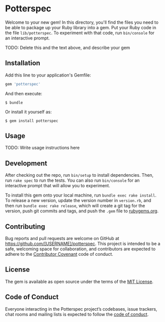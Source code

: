 # Potterspec

Welcome to your new gem! In this directory, you'll find the files you need to be able to package up your Ruby library into a gem. Put your Ruby code in the file `lib/potterspec`. To experiment with that code, run `bin/console` for an interactive prompt.

TODO: Delete this and the text above, and describe your gem

## Installation

Add this line to your application's Gemfile:

```ruby
gem 'potterspec'
```

And then execute:

    $ bundle

Or install it yourself as:

    $ gem install potterspec

## Usage

TODO: Write usage instructions here

## Development

After checking out the repo, run `bin/setup` to install dependencies. Then, run `rake spec` to run the tests. You can also run `bin/console` for an interactive prompt that will allow you to experiment.

To install this gem onto your local machine, run `bundle exec rake install`. To release a new version, update the version number in `version.rb`, and then run `bundle exec rake release`, which will create a git tag for the version, push git commits and tags, and push the `.gem` file to [rubygems.org](https://rubygems.org).

## Contributing

Bug reports and pull requests are welcome on GitHub at https://github.com/[USERNAME]/potterspec. This project is intended to be a safe, welcoming space for collaboration, and contributors are expected to adhere to the [Contributor Covenant](http://contributor-covenant.org) code of conduct.

## License

The gem is available as open source under the terms of the [MIT License](https://opensource.org/licenses/MIT).

## Code of Conduct

Everyone interacting in the Potterspec project’s codebases, issue trackers, chat rooms and mailing lists is expected to follow the [code of conduct](https://github.com/[USERNAME]/potterspec/blob/master/CODE_OF_CONDUCT.md).
